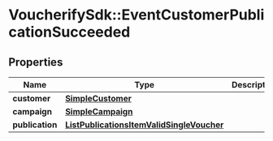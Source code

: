 # VoucherifySdk::EventCustomerPublicationSucceeded

## Properties

| Name | Type | Description | Notes |
| ---- | ---- | ----------- | ----- |
| **customer** | [**SimpleCustomer**](SimpleCustomer.md) |  | [optional] |
| **campaign** | [**SimpleCampaign**](SimpleCampaign.md) |  | [optional] |
| **publication** | [**ListPublicationsItemValidSingleVoucher**](ListPublicationsItemValidSingleVoucher.md) |  | [optional] |


